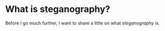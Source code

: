 # What is steganography?

Before I go much further, I want to share a little on what *steganography* is.
